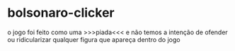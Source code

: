 # bolsonaro-clicker
  o jogo foi feito como uma >>>piada<<< e não temos a intenção de ofender ou ridicularizar qualquer figura que apareça dentro do jogo
  
